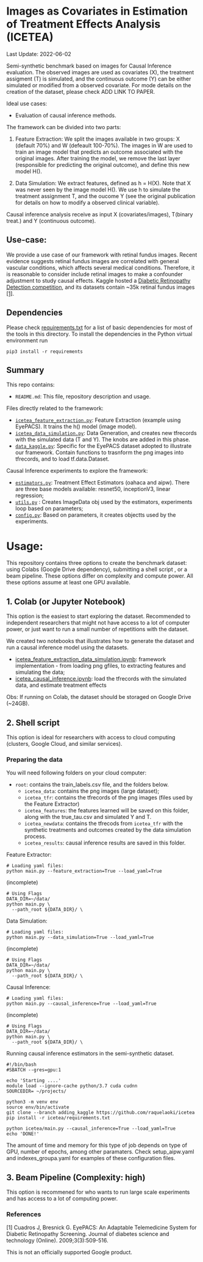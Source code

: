 # Images as Covariates in Estimation of Treatment Effects Analysis (ICETEA)

Last Update: 2022-06-02

Semi-synthetic benchmark based on images for Causal Inference evaluation. The observed images 
are used as covariates (X), the treatment assigment (T) is simulated, and the continuous outcome 
(Y) can be either simulated or modified from a observed covariate. For mode details on the 
creation of the dataset, please check ADD LINK TO PAPER. 

Ideal use cases: 
* Evaluation of causal inference methods.

The framework can be divided into two parts: 
1. Feature Extraction: We split the images available in two groups: X (default 70%) 
and W (defeault 100-70%). The images in W are used to train an image model that 
predicts an outcome associated with the original images. After training the model,
we remove the last layer (responsible for predicting the original outcome), and 
define this new model H().

2. Data Simulation: We extract features, defined as h = H(X). Note that X was never seen by the
image model H(). We use h to simulate the treatment assignment T, and the oucome Y 
(see the original publication for details on how to modify a observed clinical variable).

Causal inference analysis receive as input X (covariates/images), T(binary treat.)
and Y (continuous outcome). 

## Use-case:

We provide a use case of our framework with retinal
fundus images. Recent evidence suggests retinal fundus images are
correlated with general vascular conditions, which affects several medical
conditions. Therefore, it is reasonable to consider include retinal
images to make a confounder adjustment to study causal effects. 
Kaggle hosted a [Diabetic Retinopathy Detection competition](https://www.kaggle.com/c/diabetic-retinopathy-detection), 
and its datasets 
contain ~35k retinal fundus images [[1]](###References). 

## Dependencies

Please check [requirements.txt](requirements.txt) for a list of basic dependencies for most of the tools in this directory.
To install the dependencies in the Python virtual environment run

```shell
pip3 install -r requirements
```

## Summary

This repo contains:

- `README.md`: This file, repository description and usage.

Files directly related to the framework:
- [`icetea_feature_extraction.py`](icetea_feature_extraction.py): Feature Extraction (example using EyePACS). 
It trains the h() model (image model).
- [`icetea_data_simulation.py`](icetea_data_simulation.py): Data Generation, and creates new tfrecords with the simulated 
data (T and Y). The knobs are added in this phase.
- [`data_kaggle.py`](helper_data.py): Specific for the EyePACS dataset adopted to illustrate
our framework. Contain functions to trasnform the png images into tfrecords, and to load tf.data.Dataset.

Causal Inference experiments to explore the framework:
- [`estimators.py`](estimators.py): Treatment Effect Estimators (oahaca and aipw). There are
three base models available: resnet50, inceptionV3, linear regression;
- [`utils.py`](utils.py) : Creates ImageData obj used by the estimators, experiments loop based on parameters;
- [`config.py`](config.py): Based on parameters, it creates objectts used by the experiments.


# Usage:
This repository contains three options to create the benchmark dataset: using Colabs (Google Drive dependency), 
submitting a shell script , or a beam pipeline. These options differ on complexity and compute power. All these 
options assume at least one GPU available.

## 1. Colab (or Jupyter Notebook)

This option is the easiest to start exploring the dataset. Recommended to independent researchers that might not have 
access to a lot of computer power, or just want to run a small number of repetitions with the dataset. 

We created two notebooks that illustrates how to generate the dataset and run a
causal inference model using the datasets. 

- [icetea_feature_extraction_data_simulation.ipynb](notebooks/icetea_feature_extraction_data_simulation.ipynb): 
framework implementation - from loading png gfiles, to extracting features and simulating the data; 
- [icetea_causal_inference.ipynb](notebooks/icetea_causal_inference.ipynb): load the tfrecords with the simulated data, and 
estimate treatment effects

Obs: If running on Colab, the dataset should be storaged on Google Drive (~24GB).

## 2. Shell script

This option is ideal for researchers with access to cloud computing (clusters, Google Cloud, and similar services).

### Preparing the data
You will need following folders on your cloud computer: 
- ```root```: contains the train_labels.csv file, and the folders below.
  - ```icetea_data```: contains the png images (large dataset);
  - ```icetea_tfr```: contains the tfrecords of the png images (files used by the Feature Extractor)
  - ```icetea_features```: the features learned will be saved on this folder, along with the true_tau.csv and 
simulated Y and T.
  - ```icetea_newdata```: contains the tfrecods from ```icetea_tfr``` with the synthetic treatments and outcomes created
  by the data simulation process. 
  - ```icetea_results```: causal inference results are saved in this folder.

Feature Extractor:
```shell
# Loading yaml files:
python main.py --feature_extraction=True --load_yaml=True
```

(incomplete)
```shell
# Using Flags 
DATA_DIR=~/data/
python main.py \
  --path_root ${DATA_DIR}/ \
```

Data Simulation:
```shell
# Loading yaml files:
python main.py --data_simulation=True --load_yaml=True
```

(incomplete)
```shell
# Using Flags 
DATA_DIR=~/data/
python main.py \
  --path_root ${DATA_DIR}/ \
```


Causal Inference:
```shell
# Loading yaml files:
python main.py --causal_inference=True --load_yaml=True
```

(incomplete)
```shell
# Using Flags 
DATA_DIR=~/data/
python main.py \
  --path_root ${DATA_DIR}/ \
```

Running causal inference estimators in the semi-synthetic dataset.
```shell
#!/bin/bash
#SBATCH --gres=gpu:1

echo 'Starting ....'
module load --ignore-cache python/3.7 cuda cudnn
SOURCEDIR= ~/projects/

python3 -m venv env
source env/bin/activate
git clone --branch adding_kaggle https://github.com/raquelaoki/icetea
pip install -r icetea/requirements.txt

python icetea/main.py --causal_inference=True --load_yaml=True
echo 'DONE!'
```

The amount of time and memory for this type of job depends on type of GPU, number of epochs, among other paramaters. 
Check setup_aipw.yaml and indexes_groupa.yaml for examples of these configuration files. 


## 3. Beam Pipeline (Complexity: high)

This option is recommened for who wants to run large scale experiments and has access to a lot of computing power. 


### References

[1] Cuadros J, Bresnick G. EyePACS: An Adaptable Telemedicine System for Diabetic Retinopathy Screening. Journal of 
diabetes science and technology (Online). 2009;3(3):509-516.



This is not an officially supported Google product.
